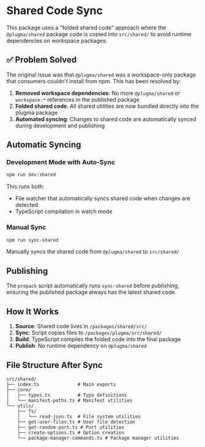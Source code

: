# Shared Code Sync

This package uses a "folded shared code" approach where the `@plugma/shared` package code is copied into `src/shared/` to avoid runtime dependencies on workspace packages.

## ✅ Problem Solved

The original issue was that `@plugma/shared` was a workspace-only package that consumers couldn't install from npm. This has been resolved by:

1. **Removed workspace dependencies**: No more `@plugma/shared` or `workspace:*` references in the published package
2. **Folded shared code**: All shared utilities are now bundled directly into the plugma package
3. **Automated syncing**: Changes to shared code are automatically synced during development and publishing

## Automatic Syncing

### Development Mode with Auto-Sync
```bash
npm run dev:shared
```
This runs both:
- File watcher that automatically syncs shared code when changes are detected
- TypeScript compilation in watch mode

### Manual Sync
```bash
npm run sync-shared
```
Manually syncs the shared code from `@plugma/shared` to `src/shared/`

## Publishing

The `prepack` script automatically runs `sync-shared` before publishing, ensuring the published package always has the latest shared code.

## How It Works

1. **Source**: Shared code lives in `/packages/shared/src/`
2. **Sync**: Script copies files to `/packages/plugma/src/shared/`
3. **Build**: TypeScript compiles the folded code into the final package
4. **Publish**: No runtime dependency on `@plugma/shared`

## File Structure After Sync

```
src/shared/
├── index.ts              # Main exports
├── core/
│   ├── types.ts          # Type definitions
│   └── manifest-paths.ts # Manifest utilities
└── utils/
    ├── fs/
    │   └── read-json.ts  # File system utilities
    ├── get-user-files.ts # User file detection
    ├── get-random-port.ts # Port utilities
    ├── create-options.ts # Option creation
    └── package-manager-commands.ts # Package manager utilities
```
